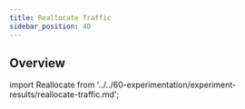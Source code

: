 ```yaml
---
title: Reallocate Traffic
sidebar_position: 40
---
```


## Overview

import Reallocate from '../../60-experimentation/experiment-results/reallocate-traffic.md';

<Reallocate />
